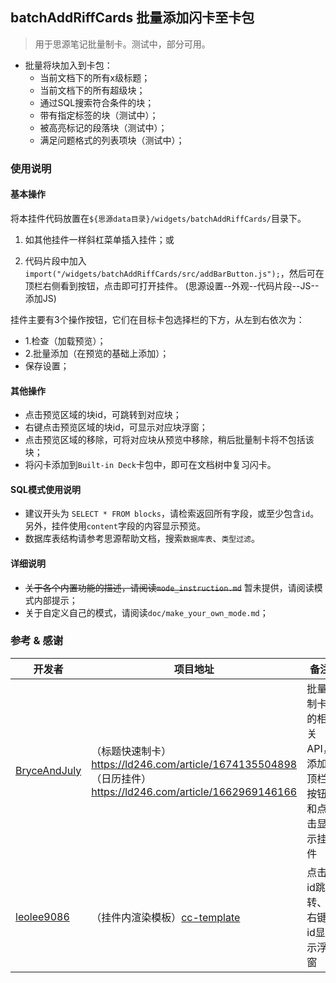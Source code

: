 ## batchAddRiffCards 批量添加闪卡至卡包

> 用于思源笔记批量制卡。测试中，部分可用。

- 批量将块加入到卡包：
  - 当前文档下的所有x级标题；
  - 当前文档下的所有超级块；
  - 通过SQL搜索符合条件的块；
  - 带有指定标签的块（测试中）；
  - 被高亮标记的段落块（测试中）；
  - 满足问题格式的列表项块（测试中）；

### 使用说明

#### 基本操作

将本挂件代码放置在`${思源data目录}/widgets/batchAddRiffCards/`目录下。

1. 如其他挂件一样斜杠菜单插入挂件；或

2. 代码片段中加入`import("/widgets/batchAddRiffCards/src/addBarButton.js");`，然后可在顶栏右侧看到按钮，点击即可打开挂件。
   (思源设置--外观--代码片段--JS--添加JS)

挂件主要有3个操作按钮，它们在目标卡包选择栏的下方，从左到右依次为：

- 1.检查（加载预览）；
- 2.批量添加（在预览的基础上添加）；
- 保存设置；

#### 其他操作

- 点击预览区域的块id，可跳转到对应块；
- 右键点击预览区域的块id，可显示对应块浮窗；
- 点击预览区域的移除，可将对应块从预览中移除，稍后批量制卡将不包括该块；
- 将闪卡添加到`Built-in Deck`卡包中，即可在文档树中复习闪卡。

#### SQL模式使用说明

- 建议开头为 `SELECT * FROM blocks`，请检索返回所有字段，或至少包含`id`。另外，挂件使用`content`字段的内容显示预览。
- 数据库表结构请参考思源帮助文档，搜索`数据库表`、`类型过滤`。

#### 详细说明

- ~~关于各个内置功能的描述，请阅读`mode_instruction.md`~~ 暂未提供，请阅读模式内部提示；
- 关于自定义自己的模式，请阅读`doc/make_your_own_mode.md`；

### 参考 & 感谢


| 开发者                                                | 项目地址                                                     | 备注                                          |
| ----------------------------------------------------- | ------------------------------------------------------------ | --------------------------------------------- |
| [BryceAndJuly](https://ld246.com/member/BryceAndJuly) | （标题快速制卡）https://ld246.com/article/1674135504898 <br />（日历挂件）https://ld246.com/article/1662969146166 | 批量制卡的相关API，添加顶栏按钮和点击显示挂件 |
| [leolee9086](https://github.com/leolee9086)       | （挂件内渲染模板）[cc-template](https://github.com/leolee9086/cc-template) | 点击id跳转、右键id显示浮窗      |
